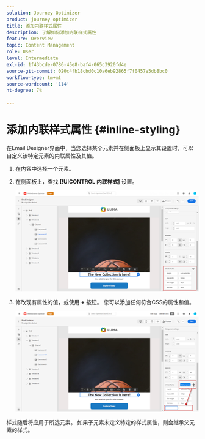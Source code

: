 ```yaml
---
solution: Journey Optimizer
product: journey optimizer
title: 添加内联样式属性
description: 了解如何添加内联样式属性
feature: Overview
topic: Content Management
role: User
level: Intermediate
exl-id: 1f43bcde-0786-45e8-baf4-065c3920fd4e
source-git-commit: 020c4fb18cbd0c10a6eb92865f7f0457e5db8bc0
workflow-type: tm+mt
source-wordcount: '114'
ht-degree: 7%

---
```


# 添加内联样式属性 {#inline-styling}

在Email Designer界面中，当您选择某个元素并在侧面板上显示其设置时，可以自定义该特定元素的内联属性及其值。

1. 在内容中选择一个元素。
1. 在侧面板上，查找 **[!UICONTROL 内联样式]** 设置。

   ![](assets/styles_1.png)

1. 修改现有属性的值，或使用 **+** 按钮。 您可以添加任何符合CSS的属性和值。

   ![](assets/styles_2.png)

样式随后将应用于所选元素。 如果子元素未定义特定的样式属性，则会继承父元素的样式。
